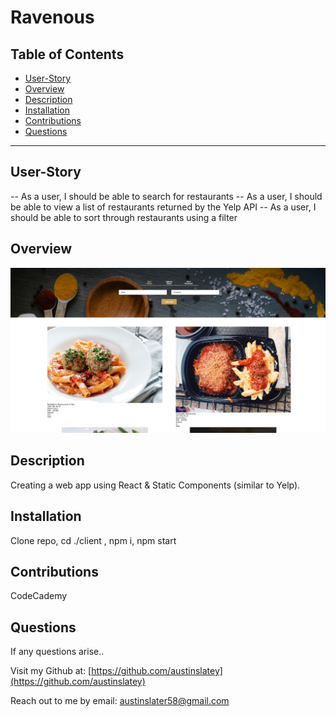 # Ravenous


  ## Table of Contents

  * [User-Story](#user-story)
  * [Overview](#overview)
  * [Description](#description)
  * [Installation](#installation)
  * [Contributions](#contributions)
  * [Questions](#questions)

 
  


  ---

  ## User-Story
  -- As a user, I should be able to search for restaurants
  -- As a user, I should be able to view a list of restaurants returned by the Yelp API
  -- As a user, I should be able to sort through restaurants using a filter

  ## Overview
  ![Screenshot](./assets/Screenshot%202022-08-24%20000511.png)

  ## Description
  Creating a web app using React & Static Components (similar to Yelp).

  ## Installation
  Clone repo, cd ./client , npm i, npm start

  ## Contributions
  CodeCademy

  ## Questions

  If any questions arise..

  Visit my Github at: [https://github.com/austinslatey](https://github.com/austinslatey)

  Reach out to me by email: austinslater58@gmail.com
  
